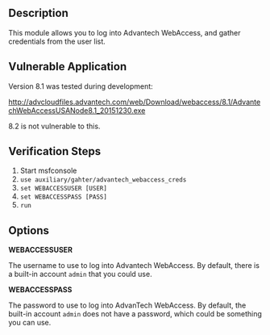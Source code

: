 ## Description

This module allows you to log into Advantech WebAccess, and gather credentials from the user list.


## Vulnerable Application

Version 8.1 was tested during development:

http://advcloudfiles.advantech.com/web/Download/webaccess/8.1/AdvantechWebAccessUSANode8.1_20151230.exe

8.2 is not vulnerable to this.

## Verification Steps

1. Start msfconsole
2. ```use auxiliary/gahter/advantech_webaccess_creds```
3. ```set WEBACCESSUSER [USER]```
4. ```set WEBACCESSPASS [PASS]```
5. ```run```

## Options

**WEBACCESSUSER**

The username to use to log into Advantech WebAccess. By default, there is a built-in account
```admin``` that you could use.

**WEBACCESSPASS**

The password to use to log into AdvanTech WebAccess. By default, the built-in account ```admin```
does not have a password, which could be something you can use.
